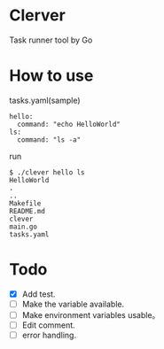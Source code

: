 # Clerver

Task runner tool by Go

# How to use

tasks.yaml(sample)

```
hello:
  command: "echo HelloWorld"
ls:
  command: "ls -a"
```

run

```
$ ./clever hello ls
HelloWorld
.
..
Makefile
README.md
clever
main.go
tasks.yaml
```

# Todo

- [x] Add test.
- [ ] Make the variable available.
- [ ] Make environment variables usable。
- [ ] Edit comment.
- [ ] error handling.
